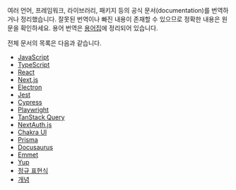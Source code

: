 여러 언어, 프레임워크, 라이브러리, 패키지 등의 공식 문서(documentation)를 번역하거나 정리했습니다. 잘못된 번역이나 빠진 내용이 존재할 수 있으므로 정확한 내용은 원문을 확인하세요. 용어 번역은 [용어집](https://docs-glossary.vercel.app/)에 정리되어 있습니다.

전체 문서의 목록은 다음과 같습니다.

- [JavaScript](https://autroshot.github.io/doc-archive/docs/javascript/keyboard-keydown-and-keyup)
- [TypeScript](https://autroshot.github.io/doc-archive/docs/typescript)
- [React](https://autroshot.github.io/doc-archive/docs/react/keeping-components-pure)
- [Next.js](https://autroshot.github.io/doc-archive/docs/nextjs)
- [Electron](https://autroshot.github.io/doc-archive/docs/frameworks/electron)
- [Jest](https://autroshot.github.io/doc-archive/docs/test/jest)
- [Cypress](https://autroshot.github.io/doc-archive/docs/test/cypress)
- [Playwright](https://autroshot.github.io/doc-archive/docs/test/playwright)
- [TanStack Query](https://autroshot.github.io/doc-archive/docs/miscellaneous/tanstack-query)
- [NextAuth.js](https://autroshot.github.io/doc-archive/docs/miscellaneous/nextauthjs)
- [Chakra UI](https://autroshot.github.io/doc-archive/docs/miscellaneous/chakra-ui)
- [Prisma](https://autroshot.github.io/doc-archive/docs/miscellaneous/prisma)
- [Docusaurus](https://autroshot.github.io/doc-archive/docs/miscellaneous/docusaurus)
- [Emmet](https://autroshot.github.io/doc-archive/docs/miscellaneous/emmet)
- [Yup](https://autroshot.github.io/doc-archive/docs/miscellaneous/yup)
- [정규 표현식](https://autroshot.github.io/doc-archive/docs/miscellaneous/regular-expression)
- [개념](https://autroshot.github.io/doc-archive/docs/concepts/domain-name)
